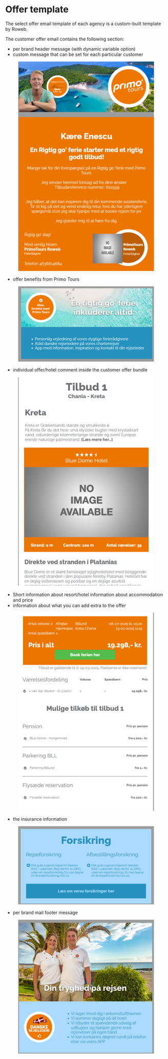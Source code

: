 # Offer template

The select offer email template of each agency is a custom-built template by Roweb.

The customer offer email contains the following section:

* per brand header message (with dynamic variable option)&#x20;
* custom message that can be set for each particular customer&#x20;

<figure><img src="../.gitbook/assets/image (14) (1) (1) (1) (1) (1) (1) (1) (1) (1) (1) (1) (1) (1) (1) (1).png" alt=""><figcaption></figcaption></figure>

* offer benefits from Primo Tours&#x20;

<figure><img src="../.gitbook/assets/image (16) (1) (1) (1) (1) (1) (1) (1) (1) (1) (1) (1) (1) (1) (1).png" alt=""><figcaption></figcaption></figure>

* individual offer/hotel comment inside the customer offer bundle&#x20;

<figure><img src="../.gitbook/assets/image (17) (1) (1) (1) (1) (1) (1) (1) (1) (1) (1) (1) (1) (1).png" alt=""><figcaption></figcaption></figure>

* Short information about resort/hotel information about accommodation and price&#x20;
* information about what you can add extra to the offer&#x20;

<figure><img src="../.gitbook/assets/image (18) (1) (1) (1) (1) (1) (1) (1) (1) (1) (1) (1) (1).png" alt=""><figcaption></figcaption></figure>

* the insurance information&#x20;

<figure><img src="../.gitbook/assets/image (19) (1) (1) (1) (1) (1) (1) (1) (1) (1) (1) (1).png" alt=""><figcaption></figcaption></figure>

* per brand mail footer message

<figure><img src="../.gitbook/assets/image (21) (1) (1) (1) (1) (1) (1) (1) (1) (1) (1).png" alt=""><figcaption></figcaption></figure>
